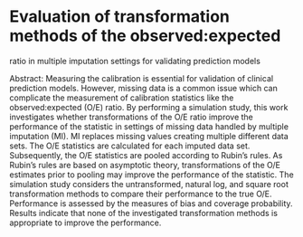 # Evaluation of transformation methods of the observed:expected
ratio in multiple imputation settings for validating prediction models

Abstract: Measuring the calibration is essential for validation of clinical prediction models. However, 
missing data is a common issue which can complicate the measurement of calibration
statistics like the observed:expected (O/E) ratio. By performing a simulation study, this work
investigates whether transformations of the O/E ratio improve the performance of the statistic
in settings of missing data handled by multiple imputation (MI). MI replaces missing values
creating multiple different data sets. The O/E statistics are calculated for each imputed data set.
Subsequently, the O/E statistics are pooled according to Rubin’s rules. As Rubin’s rules are
based on asymptotic theory, transformations of the O/E estimates prior to pooling may improve
the performance of the statistic. The simulation study considers the untransformed, natural log,
and square root transformation methods to compare their performance to the true O/E. Performance
is assessed by the measures of bias and coverage probability. Results indicate that none
of the investigated transformation methods is appropriate to improve the performance.

